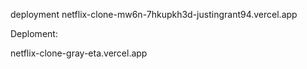 deployment netflix-clone-mw6n-7hkupkh3d-justingrant94.vercel.app



Deploment:

netflix-clone-gray-eta.vercel.app
